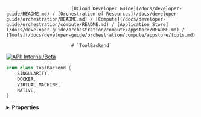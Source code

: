                             [UCloud Developer Guide](/docs/developer-guide/README.md) / [Orchestration of Resources](/docs/developer-guide/orchestration/README.md) / [Compute](/docs/developer-guide/orchestration/compute/README.md) / [Application Store](/docs/developer-guide/orchestration/compute/appstore/README.md) / [Tools](/docs/developer-guide/orchestration/compute/appstore/tools.md)
                            
                            # `ToolBackend`

                            
[![API: Internal/Beta](https://img.shields.io/static/v1?label=API&message=Internal/Beta&color=red&style=flat-square)](/docs/developer-guide/core/api-conventions.md)



```kotlin
enum class ToolBackend {
    SINGULARITY,
    DOCKER,
    VIRTUAL_MACHINE,
    NATIVE,
}
```

<details>
<summary>
<b>Properties</b>
</summary>

<details>
<summary>
<code>SINGULARITY</code>
</summary>





</details>

<details>
<summary>
<code>DOCKER</code>
</summary>





</details>

<details>
<summary>
<code>VIRTUAL_MACHINE</code>
</summary>





</details>

<details>
<summary>
<code>NATIVE</code>
</summary>





</details>



</details>

